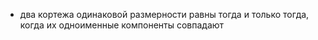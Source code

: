 - два кортежа одинаковой размерности равны тогда и только тогда, когда их одноименные компоненты совпадают